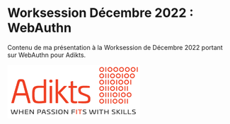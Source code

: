 # Worksession Décembre 2022 : WebAuthn

Contenu de ma présentation à la Worksession de Décembre 2022 portant sur WebAuthn pour Adikts.

[![Logo Adikts](/assets/logo-tagline.png)](https://adikts.io/)
